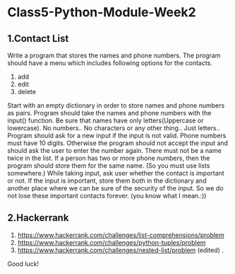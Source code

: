 # Class5-Python-Module-Week2

## 1.Contact List
Write a program that stores the names and phone numbers.
The program should have a menu which includes following options for the contacts.
1. add
2. edit
3. delete

Start with an empty dictionary in order to store names and phone numbers as pairs.
Program should take the names and phone numbers with the input() function.
Be sure that names have only letters(Uppercase or lowercase). No numbers.. No characters or any other thing.. Just letters.. Program should ask for a new input if the input is not valid.
Phone numbers must have 10 digits. Otherwise the program should not accept the input and should ask the user to enter the number again.
There must not be a name twice in the list. If a person has two or more phone numbers, then the program should store them for the same name. (So you must use lists somewhere.)
While taking input, ask user whether the contact is important or not. If the input is important, store them both in the dictionary and another place where we can be sure of the security of the input. So we do not lose these important contacts forever. (you know what I mean.:))

## 2.Hackerrank
1. https://www.hackerrank.com/challenges/list-comprehensions/problem
2. https://www.hackerrank.com/challenges/python-tuples/problem
3. https://www.hackerrank.com/challenges/nested-list/problem (edited) .

Good luck!
